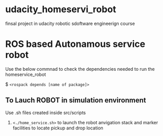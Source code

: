 # udacity_homeservi_robot
finsal project in udacity robotic sdoftware engineerign course

# ROS based Autonamous service robot

Use the below commnad to check the dependencies needed to run the homeservice_robot

$ `<rospack depends [name of package]>`


## To Lauch ROBOT in simulation environment 

Use .sh files created inside src/scripts 

1. `<./home_service.sh>` to launch the robot anvigation stack and marker facilities to locate pickup and drop location 








